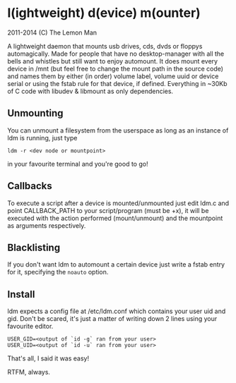 l(ightweight) d(evice) m(ounter)
================================
2011-2014 (C) The Lemon Man

A lightweight daemon that mounts usb drives, cds, dvds or floppys
automagically. Made for people that have no desktop-manager with
all the bells and whistles but still want to enjoy automount.
It does mount every device in /mnt (but feel free to change the mount path
in the source code) and names them by either (in order) volume label, 
volume uuid or device serial or using the fstab rule for that device, if defined.
Everything in ~30Kb of C code with libudev & libmount as only dependencies.

Unmounting
----------
You can unmount a filesystem from the userspace as long as an instance of ldm is
running, just type

```
ldm -r <dev node or mountpoint>
```

in your favourite terminal and you're good to go!

Callbacks
---------
To execute a script after a device is mounted/unmounted just edit ldm.c
and point CALLBACK_PATH to your script/program (must be +x), it will be
executed with the action performed (mount/unmount) and the mountpoint as 
arguments respectively.

Blacklisting
------------
If you don't want ldm to automount a certain device just write a fstab 
entry for it, specifying the `noauto` option.

Install
-------
ldm expects a config file at /etc/ldm.conf which contains your
user uid and gid. Don't be scared, it's just a matter of writing
down 2 lines using your favourite editor.

```
USER_GID=<output of `id -g` ran from your user>
USER_UID=<output of `id -u` ran from your user>
```

That's all, I said it was easy!

RTFM, always.

